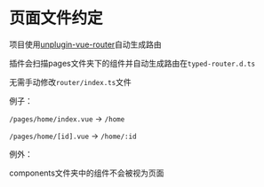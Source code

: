 # 页面文件约定

项目使用[unplugin-vue-router](https://uvr.esm.is/introduction.html)自动生成路由

插件会扫描pages文件夹下的组件并自动生成路由在`typed-router.d.ts`

无需手动修改`router/index.ts`文件

例子：

`/pages/home/index.vue` -> `/home`

`/pages/home/[id].vue` -> `/home/:id`

例外：

components文件夹中的组件不会被视为页面

